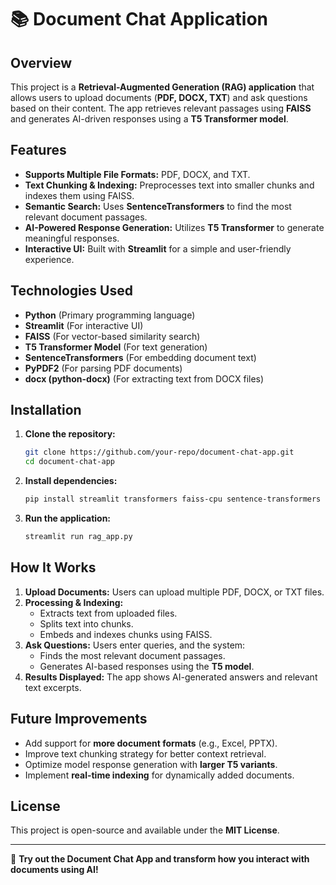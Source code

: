 # 📚 Document Chat Application

## Overview
This project is a **Retrieval-Augmented Generation (RAG) application** that allows users to upload documents (**PDF, DOCX, TXT**) and ask questions based on their content. The app retrieves relevant passages using **FAISS** and generates AI-driven responses using a **T5 Transformer model**.

## Features
- **Supports Multiple File Formats:** PDF, DOCX, and TXT.
- **Text Chunking & Indexing:** Preprocesses text into smaller chunks and indexes them using FAISS.
- **Semantic Search:** Uses **SentenceTransformers** to find the most relevant document passages.
- **AI-Powered Response Generation:** Utilizes **T5 Transformer** to generate meaningful responses.
- **Interactive UI:** Built with **Streamlit** for a simple and user-friendly experience.

## Technologies Used
- **Python** (Primary programming language)
- **Streamlit** (For interactive UI)
- **FAISS** (For vector-based similarity search)
- **T5 Transformer Model** (For text generation)
- **SentenceTransformers** (For embedding document text)
- **PyPDF2** (For parsing PDF documents)
- **docx (python-docx)** (For extracting text from DOCX files)

## Installation
1. **Clone the repository:**
   ```bash
   git clone https://github.com/your-repo/document-chat-app.git
   cd document-chat-app
   ```
2. **Install dependencies:**
   ```bash
   pip install streamlit transformers faiss-cpu sentence-transformers PyPDF2 python-docx numpy
   ```
3. **Run the application:**
   ```bash
   streamlit run rag_app.py
   ```

## How It Works
1. **Upload Documents:** Users can upload multiple PDF, DOCX, or TXT files.
2. **Processing & Indexing:**
   - Extracts text from uploaded files.
   - Splits text into chunks.
   - Embeds and indexes chunks using FAISS.
3. **Ask Questions:** Users enter queries, and the system:
   - Finds the most relevant document passages.
   - Generates AI-based responses using the **T5 model**.
4. **Results Displayed:** The app shows AI-generated answers and relevant text excerpts.

## Future Improvements
- Add support for **more document formats** (e.g., Excel, PPTX).
- Improve text chunking strategy for better context retrieval.
- Optimize model response generation with **larger T5 variants**.
- Implement **real-time indexing** for dynamically added documents.

## License
This project is open-source and available under the **MIT License**.

---

🚀 **Try out the Document Chat App and transform how you interact with documents using AI!**


